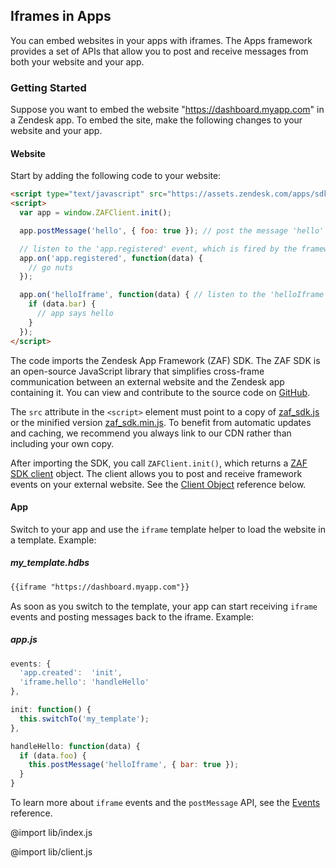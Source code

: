 ## Iframes in Apps

You can embed websites in your apps with iframes. The Apps framework provides a set of APIs that allow you to post and receive messages from both your website and your app.

### Getting Started

Suppose you want to embed the website "https://dashboard.myapp.com" in a Zendesk app. To embed the site, make the following changes to your website and your app.

#### Website

Start by adding the following code to your website:

```html
<script type="text/javascript" src="https://assets.zendesk.com/apps/sdk/1.0/zaf_sdk.js"></script>
<script>
  var app = window.ZAFClient.init();

  app.postMessage('hello', { foo: true }); // post the message 'hello' to the Zendesk app

  // listen to the 'app.registered' event, which is fired by the framework once the iframe is registered with the app
  app.on('app.registered', function(data) {
    // go nuts
  });

  app.on('helloIframe', function(data) { // listen to the 'helloIframe' message sent from the app
    if (data.bar) {
      // app says hello
    }
  });
</script>
```

The code imports the Zendesk App Framework (ZAF) SDK. The ZAF SDK is an open-source JavaScript library that simplifies cross-frame communication between an external website and the Zendesk app containing it. You can view and contribute to the source code on [GitHub](https://github.com/zendesk/zendesk_app_framework_sdk).

The `src` attribute in the `<script>` element must point to a copy of [zaf_sdk.js](https://assets.zendesk.com/apps/sdk/1.0/zaf_sdk.js) or the minified version [zaf_sdk.min.js](https://assets.zendesk.com/apps/sdk/1.0/zaf_sdk.min.js). To benefit from automatic updates and caching, we recommend you always link to our CDN rather than including your own copy.

After importing the SDK, you call `ZAFClient.init()`, which returns a [ZAF SDK client](#zafclient-api) object. The client allows you to post and receive framework events on your external website. See the [Client Object](#client-object) reference below.

#### App

Switch to your app and use the `iframe` template helper to load the website in a template. Example:

##### my_template.hdbs

```html
{{iframe "https://dashboard.myapp.com"}}
```

As soon as you switch to the template, your app can start receiving `iframe` events and posting messages back to the iframe. Example:

##### app.js
```js
events: {
  'app.created':  'init',
  'iframe.hello': 'handleHello'
},

init: function() {
  this.switchTo('my_template');
},

handleHello: function(data) {
  if (data.foo) {
    this.postMessage('helloIframe', { bar: true });
  }
}
```

To learn more about `iframe` events and the `postMessage` API, see the [Events](./events) reference.

@import lib/index.js

@import lib/client.js
